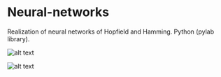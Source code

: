# Neural-networks
Realization of neural networks of Hopfield and Hamming.
Python (pylab library).

![alt text](https://pp.userapi.com/c638117/v638117080/47bbd/TAv2srJPHhs.jpg)

![alt text](https://pp.userapi.com/c638117/v638117080/47bb4/3qFvqKFLtB8.jpg)
